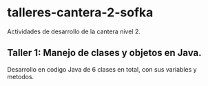 # talleres-cantera-2-sofka
Actividades de desarrollo de la cantera nivel 2. 

## Taller 1: Manejo de clases y objetos en Java. 
Desarrollo en codigo Java de 6 clases en total, con sus variables y metodos. 
